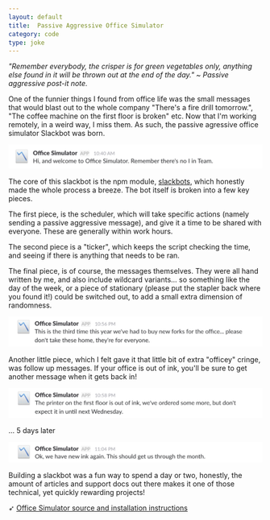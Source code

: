 ```yaml
---
layout: default
title:  Passive Aggressive Office Simulator
category: code
type: joke
---
```


*"Remember everybody, the crisper is for green vegetables only, anything else found in it will be thrown out at the end of the day." ~ Passive aggressive post-it note.*

One of the funnier things I found from office life was the small messages that would blast out to the whole company "There's a fire drill tomorrow.", "The coffee machine on the first floor is broken" etc. Now that I'm working remotely, in a weird way, I miss them. As such, the passive agressive office simulator Slackbot was born.

![Welcome to office simulator!](./images/office-simulator-1.png)

The core of this slackbot is the npm module, [slackbots](https://github.com/mishk0/slack-bot-api), which honestly made the whole process a breeze. The bot itself is broken into a few key pieces.

The first piece, is the scheduler, which will take specific actions (namely sending a passive aggressive message), and give it a time to be shared with everyone. These are generally within work hours.

The second piece is a "ticker", which keeps the script checking the time, and seeing if there is anything that needs to be ran.

The final piece, is of course, the messages themselves. They were all hand written by me, and also include wildcard variants... so something like the day of the week, or a piece of stationary (please put the stapler back where you found it!) could be switched out, to add a small extra dimension of randomness.

![Really keeping it passive](./images/office-simulator-2.png)

Another little piece, which I felt gave it that little bit of extra "officey" cringe, was follow up messages. If your office is out of ink, you'll be sure to get another message when it gets back in!

![Oh no, we're out of ink](./images/office-simulator-3.png)

... 5 days later

![Phew, we have ink again.](./images/office-simulator-4.png)

Building a slackbot was a fun way to spend a day or two, honestly, the amount of articles and support docs out there makes it one of those technical, yet quickly rewarding projects!

➶ [Office Simulator source and installation instructions](https://github.com/tholman/office-simulator)



